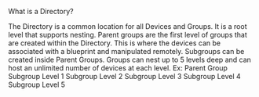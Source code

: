 What is a Directory?

The Directory is a common location for all Devices and Groups. It is a root level that supports nesting. Parent groups are the first level of groups that are created within the Directory. This is where the devices can be associated with a blueprint and manipulated remotely. Subgroups can be created inside Parent Groups.
 Groups can nest up to 5 levels deep and can host an unlimited number of devices at each level.
Ex:
Parent Group
 Subgroup Level 1
   Subgroup Level 2
       Subgroup Level 3
            Subgroup Level 4
                Subgroup Level 5